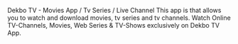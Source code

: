 Dekbo TV - Movies App / Tv Series / Live Channel This app is that allows you to watch and download movies, tv series and tv channels. Watch Online TV-Channels, Movies, Web Series & TV-Shows exclusively on Dekbo TV App.

